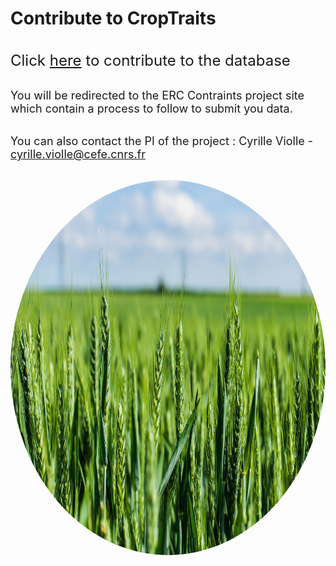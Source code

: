 # Contribute to CropTraits

<br /><font size ="5"> Click [here] to contribute to the database</font>

<br /><font size ="4">You will be redirected to the ERC Contraints project site which contain a process to follow to submit you data.</font>

<br /><font size ="4">You can also contact the PI of the project : Cyrille Violle - cyrille.violle@cefe.cnrs.fr</font>

<br /><img src="wheatField.jpg" width="900" height="600" style="border-radius:50%"/>

[here]:https://erc-constraints.cefe.cnrs.fr/database-croptraits/